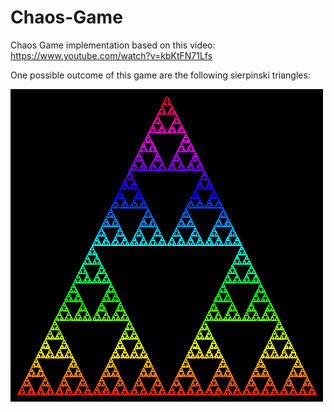 # Chaos-Game
Chaos Game implementation based on this video: https://www.youtube.com/watch?v=kbKtFN71Lfs


One possible outcome of this game are the following sierpinski triangles:

![alt text](https://github.com/dtc103/Chaos-Game/blob/master/examples/sierpinski.png)
